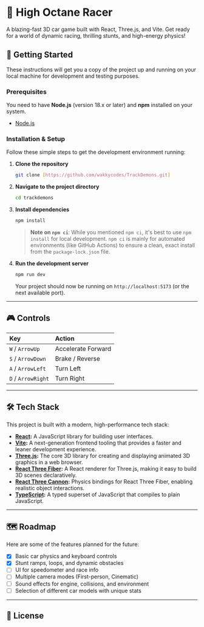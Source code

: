# 🚀 High Octane Racer

A blazing-fast 3D car game built with React, Three.js, and Vite. Get ready for a world of dynamic racing, thrilling stunts, and high-energy physics!


## 🏁 Getting Started

These instructions will get you a copy of the project up and running on your local machine for development and testing purposes.

### Prerequisites

You need to have **Node.js** (version 18.x or later) and **npm** installed on your system.

- [Node.js](https://nodejs.org/)

### Installation & Setup

Follow these simple steps to get the development environment running:

1.  **Clone the repository**
    ```sh
    git clone [https://github.com/wakkycodes/TrackDemons.git]
    ```

2.  **Navigate to the project directory**
    ```sh
    cd trackdemons
    ```

3.  **Install dependencies**
    ```sh
    npm install
    ```
    > **Note on `npm ci`**: While you mentioned `npm ci`, it's best to use `npm install` for local development. `npm ci` is mainly for automated environments (like GitHub Actions) to ensure a clean, exact install from the `package-lock.json` file.

4.  **Run the development server**
    ```sh
    npm run dev
    ```
    Your project should now be running on `http://localhost:5173` (or the next available port).

---

## 🎮 Controls

| Key             | Action              |
| :-------------- | :------------------ |
| `W` / `ArrowUp` | Accelerate Forward  |
| `S` / `ArrowDown`| Brake / Reverse     |
| `A` / `ArrowLeft`| Turn Left           |
| `D` / `ArrowRight`| Turn Right          |

---

## 🛠️ Tech Stack

This project is built with a modern, high-performance tech stack:

-   **[React](https://reactjs.org/):** A JavaScript library for building user interfaces.
-   **[Vite](https://vitejs.dev/):** A next-generation frontend tooling that provides a faster and leaner development experience.
-   **[Three.js](https://threejs.org/):** The core 3D library for creating and displaying animated 3D graphics in a web browser.
-   **[React Three Fiber](https://docs.pmnd.rs/react-three-fiber):** A React renderer for Three.js, making it easy to build 3D scenes declaratively.
-   **[React Three Cannon](https://docs.pmnd.rs/react-three-cannon):** Physics bindings for React Three Fiber, enabling realistic object interactions.
-   **[TypeScript](https://www.typescriptlang.org/):** A typed superset of JavaScript that compiles to plain JavaScript.

---

## 🗺️ Roadmap

Here are some of the features planned for the future:

-   [x] Basic car physics and keyboard controls
-   [x] Stunt ramps, loops, and dynamic obstacles
-   [ ] UI for speedometer and race info
-   [ ] Multiple camera modes (First-person, Cinematic)
-   [ ] Sound effects for engine, collisions, and environment
-   [ ] Selection of different car models with unique stats

---

## 📄 License

